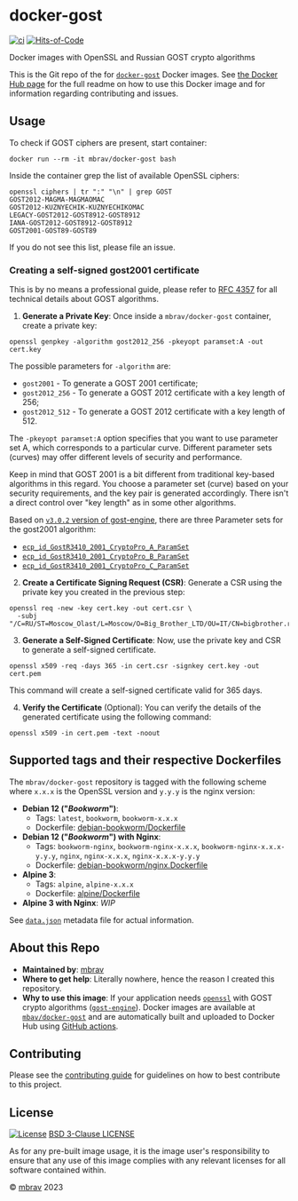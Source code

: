 # docker-gost

[![ci](https://github.com/mbrav/docker-gost/actions/workflows/docker-hub.yml/badge.svg)](https://github.com/mbrav/docker-gost/actions/workflows/docker-hub.yml)
[![Hits-of-Code](https://hitsofcode.com/github/mbrav/docker-gost?branch=main)](https://hitsofcode.com/github/mbrav/docker-gost/view?branch=main)

Docker images with OpenSSL and Russian GOST crypto algorithms

This is the Git repo of the for [`docker-gost`](https://github.com/mbrav/docker-gost) Docker images. See [the Docker Hub page](https://hub.docker.com/repository/docker/mbrav/docker-gost/general) for the full readme on how to use this Docker image and for information regarding contributing and issues.

## Usage

To check if GOST ciphers are present, start container:

```shell
docker run --rm -it mbrav/docker-gost bash
```

Inside the container grep the list of available OpenSSL ciphers:

```shell
openssl ciphers | tr ":" "\n" | grep GOST
GOST2012-MAGMA-MAGMAOMAC
GOST2012-KUZNYECHIK-KUZNYECHIKOMAC
LEGACY-GOST2012-GOST8912-GOST8912
IANA-GOST2012-GOST8912-GOST8912
GOST2001-GOST89-GOST89
```

If you do not see this list, please file an issue.

### Creating a self-signed gost2001 certificate

This is by no means a professional guide, please refer to [RFC 4357](https://datatracker.ietf.org/doc/html/rfc4357) for all technical details about GOST algorithms.

1. **Generate a Private Key**: Once inside a `mbrav/docker-gost` container, create a private key:

```shell
openssl genpkey -algorithm gost2012_256 -pkeyopt paramset:A -out cert.key
```

The possible parameters for `-algorithm` are:

- `gost2001` - To generate a GOST 2001 certificate;
- `gost2012_256` - To generate a GOST 2012 certificate with a key length of 256;
- `gost2012_512` - To generate a GOST 2012 certificate with a key length of 512.

The `-pkeyopt paramset:A` option specifies that you want to use parameter set A, which corresponds to a particular curve. Different parameter sets (curves) may offer different levels of security and performance.

Keep in mind that GOST 2001 is a bit different from traditional key-based algorithms in this regard. You choose a parameter set (curve) based on your security requirements, and the key pair is generated accordingly. There isn't a direct control over "key length" as in some other algorithms.

Based on [`v3.0.2` version of gost-engine](https://github.com/gost-engine/engine/tree/v3.0.2), there are three Parameter sets for the gost2001 algorithm:

- [`ecp_id_GostR3410_2001_CryptoPro_A_ParamSet`](https://github.com/gost-engine/engine/blob/v3.0.2/ecp_id_GostR3410_2001_CryptoPro_A_ParamSet.c)
- [`ecp_id_GostR3410_2001_CryptoPro_B_ParamSet`](https://github.com/gost-engine/engine/blob/v3.0.2/ecp_id_GostR3410_2001_CryptoPro_B_ParamSet.c)
- [`ecp_id_GostR3410_2001_CryptoPro_C_ParamSet`](https://github.com/gost-engine/engine/blob/v3.0.2/ecp_id_GostR3410_2001_CryptoPro_C_ParamSet.c)

2. **Create a Certificate Signing Request (CSR)**: Generate a CSR using the private key you created in the previous step:

```shell
openssl req -new -key cert.key -out cert.csr \
  -subj "/C=RU/ST=Moscow_Olast/L=Moscow/O=Big_Brother_LTD/OU=IT/CN=bigbrother.ru/emailAddress=donos@bigbrother.ru"
```

3. **Generate a Self-Signed Certificate**: Now, use the private key and CSR to generate a self-signed certificate.

```shell
openssl x509 -req -days 365 -in cert.csr -signkey cert.key -out cert.pem
```

This command will create a self-signed certificate valid for 365 days.

4. **Verify the Certificate** (Optional): You can verify the details of the generated certificate using the following command:

```shell
openssl x509 -in cert.pem -text -noout
```

## Supported tags and their respective Dockerfiles

The `mbrav/docker-gost` repository is tagged with the following scheme where `x.x.x` is the OpenSSL version and `y.y.y` is the nginx version:

- **Debian 12 ("*Bookworm*")**:
  - Tags: `latest`, `bookworm`, `bookworm-x.x.x`
  - Dockerfile: [debian-bookworm/Dockerfile](https://github.com/mbrav/docker-gost/blob/main/debian-bookworm/Dockerfile)
- **Debian 12 ("*Bookworm*") with Nginx**:
  - Tags: `bookworm-nginx`, `bookworm-nginx-x.x.x`, `bookworm-nginx-x.x.x-y.y.y`, `nginx`, `nginx-x.x.x`, `nginx-x.x.x-y.y.y`
  - Dockerfile: [debian-bookworm/nginx.Dockerfile](https://github.com/mbrav/docker-gost/blob/main/debian-bookworm/nginx.Dockerfile)
- **Alpine 3**:
  - Tags: `alpine`, `alpine-x.x.x`
  - Dockerfile: [alpine/Dockerfile](https://github.com/mbrav/docker-gost/blob/main/alpine/Dockerfile)
- **Alpine 3 with Nginx**: *WIP*

See [`data.json`](https://github.com/mbrav/docker-gost/blob/main/data.json) metadata file for actual information.

## About this Repo

- **Maintained by**: [mbrav](https://github.com/mbrav)
- **Where to get help**: Literally nowhere, hence the reason I created this repository.
- **Why to use this image**: If your application needs [`openssl`](https://github.com/openssl/openssl) with GOST crypto algorithms ([`gost-engine`](https://github.com/gost-engine/engine)). Docker images are available at [`mbav/docker-gost`](https://github.com/mbrav/docker-gost) and are automatically built and uploaded to Docker Hub using [GitHub actions](https://github.com/mbrav/docker-gost/actions/workflows/docker-hub.yml).

## Contributing

Please see the [contributing guide](https://github.com/mbrav/docker-gost/blob/main/CONTRIBUTING.md) for guidelines on how to best contribute to this project.

## License

[![License](https://img.shields.io/badge/License-BSD_3--Clause-yellow.svg)](https://opensource.org/licenses/BSD-3-Clause)
[BSD 3-Clause LICENSE](https://github.com/mbrav/docker-gost/blob/main/LICENSE)

As for any pre-built image usage, it is the image user's responsibility to ensure that any use of this image complies with any relevant licenses for all software contained within.

&copy; [mbrav](https://github.com/mbrav) 2023
